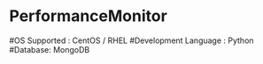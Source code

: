 # PerformanceMonitor

#OS Supported : CentOS / RHEL
#Development Language : Python
#Database: MongoDB
